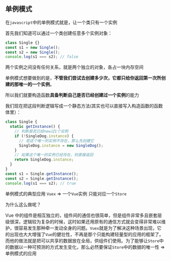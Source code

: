 ## 单例模式

在`javascript`中的单例模式就是，让一个类只有一个实例

首先我们知道可以通过一个类创建任意多个实例对象：

```javascript
class Single {}
const s1 = new Single();
const s2 = new Single();
console.log(s1 === s2); // false
```

两个实例之间没有任何关系，就是两个独立的对象，各占一块内存空间

单例模式想要做到的是，**不管我们尝试去创建多少次，它都只给你返回第一次所创建的那唯一的一个实例**。

所以我们就要构造函数**具备判断自己是否已经创建过一个实例**的能力

我们现在把这段判断逻辑写成一个静态方法(其实也可以直接写入构造函数的函数体里）：

```javascript
class Single {
  static getInstance() {
    // 判断是否已经new过1个实例
    if (!SingleDog.instance) {
      // 若这个唯一的实例不存在，那么先创建它
      SingleDog.instance = new SingleDog();
    }
    // 如果这个唯一的实例已经存在，则直接返回
    return SingleDog.instance;
  }
}
const s1 = Single.getInstance();
const s2 = Single.getInstance();
console.log(s1 === s2); // true
```

单例模式的典型应用 `Vuex` => 一个`Vue`实例 只能对应一个`Store`

为什么这么做呢？

Vue 中的组件是相互独立的，组件间的通信也很简单，但是组件非常多且嵌套层级很深，逻辑较为复杂的时候，这时如果还用原有的通信方式就会变得非常难以维护，很容易发生那种牵一发动全身的问题。`Vuex`就是为了解决这种场景出现，它的出现也大大增强了`Vue`的健壮性，不再是那个只能构建轻量型的应用的框架了。而他的做法就是把可以共享的数据放在全局，供组件们使用。为了能够让`Store`中的数据以一种可预测的方式发生变化，那么必然要保证`Store`中的数据的唯一性 => 单例模式的应用
